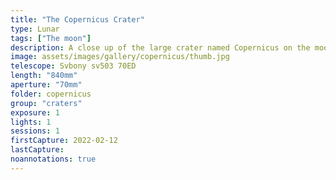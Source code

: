 ```yaml
---
title: "The Copernicus Crater"
type: Lunar
tags: ["The moon"]
description: A close up of the large crater named Copernicus on the moon.
image: assets/images/gallery/copernicus/thumb.jpg
telescope: Svbony sv503 70ED
length: "840mm"
aperture: "70mm"
folder: copernicus
group: "craters"
exposure: 1
lights: 1
sessions: 1
firstCapture: 2022-02-12 
lastCapture:
noannotations: true
---
```

